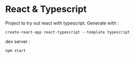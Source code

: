 # React & Typescript

Project to try out react with typescript. Generate with :
```
create-react-app react-typescript --template typescript
```

dev server :
```
npm start
```